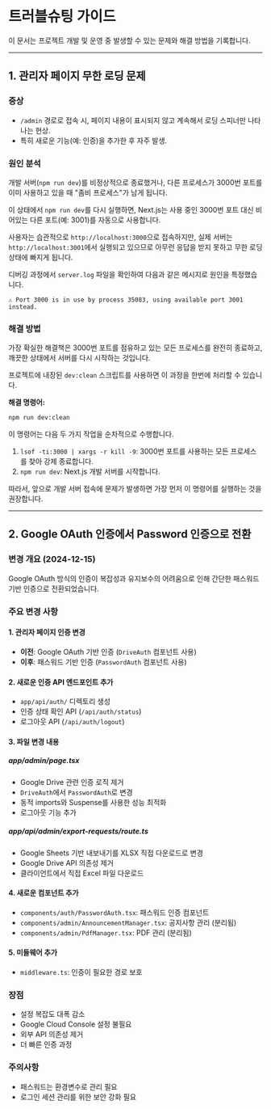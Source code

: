 # 트러블슈팅 가이드

이 문서는 프로젝트 개발 및 운영 중 발생할 수 있는 문제와 해결 방법을 기록합니다.

---

## 1. 관리자 페이지 무한 로딩 문제

### 증상

- `/admin` 경로로 접속 시, 페이지 내용이 표시되지 않고 계속해서 로딩 스피너만 나타나는 현상.
- 특히 새로운 기능(예: 인증)을 추가한 후 자주 발생.

### 원인 분석

개발 서버(`npm run dev`)를 비정상적으로 종료했거나, 다른 프로세스가 3000번 포트를 이미 사용하고 있을 때 "좀비 프로세스"가 남게 됩니다. 

이 상태에서 `npm run dev`를 다시 실행하면, Next.js는 사용 중인 3000번 포트 대신 비어있는 다른 포트(예: 3001)를 자동으로 사용합니다. 

사용자는 습관적으로 `http://localhost:3000`으로 접속하지만, 실제 서버는 `http://localhost:3001`에서 실행되고 있으므로 아무런 응답을 받지 못하고 무한 로딩 상태에 빠지게 됩니다.

디버깅 과정에서 `server.log` 파일을 확인하여 다음과 같은 메시지로 원인을 특정했습니다.

```
⚠ Port 3000 is in use by process 35083, using available port 3001 instead.
```

### 해결 방법

가장 확실한 해결책은 3000번 포트를 점유하고 있는 모든 프로세스를 완전히 종료하고, 깨끗한 상태에서 서버를 다시 시작하는 것입니다.

프로젝트에 내장된 `dev:clean` 스크립트를 사용하면 이 과정을 한번에 처리할 수 있습니다.

**해결 명령어:**

```bash
npm run dev:clean
```

이 명령어는 다음 두 가지 작업을 순차적으로 수행합니다.

1.  `lsof -ti:3000 | xargs -r kill -9`: 3000번 포트를 사용하는 모든 프로세스를 찾아 강제 종료합니다.
2.  `npm run dev`: Next.js 개발 서버를 시작합니다.

따라서, 앞으로 개발 서버 접속에 문제가 발생하면 가장 먼저 이 명령어를 실행하는 것을 권장합니다.

---

## 2. Google OAuth 인증에서 Password 인증으로 전환

### 변경 개요 (2024-12-15)

Google OAuth 방식의 인증이 복잡성과 유지보수의 어려움으로 인해 간단한 패스워드 기반 인증으로 전환되었습니다.

### 주요 변경 사항

#### 1. 관리자 페이지 인증 변경
- **이전**: Google OAuth 기반 인증 (`DriveAuth` 컴포넌트 사용)
- **이후**: 패스워드 기반 인증 (`PasswordAuth` 컴포넌트 사용)

#### 2. 새로운 인증 API 엔드포인트 추가
- `app/api/auth/` 디렉토리 생성
- 인증 상태 확인 API (`/api/auth/status`)
- 로그아웃 API (`/api/auth/logout`)

#### 3. 파일 변경 내용

##### app/admin/page.tsx
- Google Drive 관련 인증 로직 제거
- `DriveAuth`에서 `PasswordAuth`로 변경
- 동적 imports와 Suspense를 사용한 성능 최적화
- 로그아웃 기능 추가

##### app/api/admin/export-requests/route.ts
- Google Sheets 기반 내보내기를 XLSX 직접 다운로드로 변경
- Google Drive API 의존성 제거
- 클라이언트에서 직접 Excel 파일 다운로드

#### 4. 새로운 컴포넌트 추가
- `components/auth/PasswordAuth.tsx`: 패스워드 인증 컴포넌트
- `components/admin/AnnouncementManager.tsx`: 공지사항 관리 (분리됨)
- `components/admin/PdfManager.tsx`: PDF 관리 (분리됨)

#### 5. 미들웨어 추가
- `middleware.ts`: 인증이 필요한 경로 보호

### 장점
- 설정 복잡도 대폭 감소
- Google Cloud Console 설정 불필요
- 외부 API 의존성 제거
- 더 빠른 인증 과정

### 주의사항
- 패스워드는 환경변수로 관리 필요
- 로그인 세션 관리를 위한 보안 강화 필요
